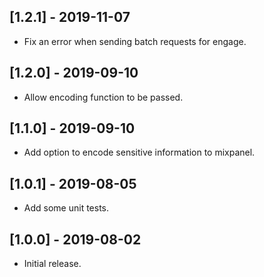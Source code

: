 ## [1.2.1] - 2019-11-07

- Fix an error when sending batch requests for engage.

## [1.2.0] - 2019-09-10

- Allow encoding function to be passed.

## [1.1.0] - 2019-09-10

- Add option to encode sensitive information to mixpanel.

## [1.0.1] - 2019-08-05

- Add some unit tests.

## [1.0.0] - 2019-08-02

- Initial release.

